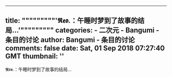 
---
title: """""""""'𝕽𝖊𝖔.：午睡时梦到了故事的结局...'"""""""""
categories: 
    - 二次元
    - Bangumi - 条目的讨论
author: Bangumi - 条目的讨论
comments: false
date: Sat, 01 Sep 2018 07:27:40 GMT
thumbnail: ''
---

<div>   
𝕽𝖊𝖔.：午睡时梦到了故事的结局...  
</div>
            